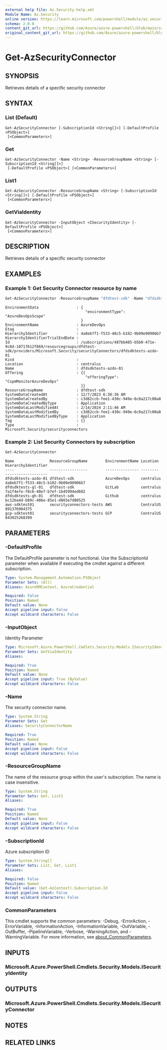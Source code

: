 ```yaml
---
external help file: Az.Security-help.xml
Module Name: Az.Security
online version: https://learn.microsoft.com/powershell/module/az.security/get-azsecurityconnector
schema: 2.0.0
content_git_url: https://github.com/Azure/azure-powershell/blob/main/src/Security/Security/help/Get-AzSecurityConnector.md
original_content_git_url: https://github.com/Azure/azure-powershell/blob/main/src/Security/Security/help/Get-AzSecurityConnector.md
---
```


# Get-AzSecurityConnector

## SYNOPSIS
Retrieves details of a specific security connector

## SYNTAX

### List (Default)
```
Get-AzSecurityConnector [-SubscriptionId <String[]>] [-DefaultProfile <PSObject>]
 [<CommonParameters>]
```

### Get
```
Get-AzSecurityConnector -Name <String> -ResourceGroupName <String> [-SubscriptionId <String[]>]
 [-DefaultProfile <PSObject>] [<CommonParameters>]
```

### List1
```
Get-AzSecurityConnector -ResourceGroupName <String> [-SubscriptionId <String[]>] [-DefaultProfile <PSObject>]
 [<CommonParameters>]
```

### GetViaIdentity
```
Get-AzSecurityConnector -InputObject <ISecurityIdentity> [-DefaultProfile <PSObject>]
 [<CommonParameters>]
```

## DESCRIPTION
Retrieves details of a specific security connector

## EXAMPLES

### Example 1: Get Security Connector resource by name
```powershell
Get-AzSecurityConnector -ResourceGroupName "dfdtest-sdk" -Name "dfdsdktests-azdo-01"
```

```output
EnvironmentData                 : {
                                    "environmentType": "AzureDevOpsScope"
                                  }
EnvironmentName                 : AzureDevOps
Etag                            : 
HierarchyIdentifier             : 4a8eb7f1-f533-48c5-b102-9b09e90906b7
HierarchyIdentifierTrialEndDate : 
Id                              : /subscriptions/487bb485-b5b0-471e-9c0d-10717612f869/resourcegroups/dfdtest-sdk/providers/Microsoft.Security/securityConnectors/dfdsdktests-azdo-01
Kind                            : 
Location                        : centralus
Name                            : dfdsdktests-azdo-01
Offering                        : {{
                                    "offeringType": "CspmMonitorAzureDevOps"
                                  }}
ResourceGroupName               : dfdtest-sdk
SystemDataCreatedAt             : 12/7/2023 6:38:36 AM
SystemDataCreatedBy             : c3d82ccb-fee1-430c-949e-6c0a217c00a8
SystemDataCreatedByType         : Application
SystemDataLastModifiedAt        : 2/14/2024 2:11:46 AM
SystemDataLastModifiedBy        : c3d82ccb-fee1-430c-949e-6c0a217c00a8
SystemDataLastModifiedByType    : Application
Tag                             : {}
Type                            : Microsoft.Security/securityconnectors
```

### Example 2: List Security Connectors by subscription
```powershell
Get-AzSecurityConnector
```

```output
Name                ResourceGroupName        EnvironmentName Location  HierarchyIdentifier
----                -----------------        --------------- --------  -------------------
dfdsdktests-azdo-01 dfdtest-sdk              AzureDevOps     centralus 4a8eb7f1-f533-48c5-b102-9b09e90906b7
dfdsdktests-gl-01   dfdtest-sdk              GitLab          centralus 7a1f4efe-f8c6-48e7-b7ef-1b45994ed602
dfdsdktests-gh-01   dfdtest-sdk              Github          centralus bc12ba4d-b89c-486e-85e1-d803e7d80525
aws-sdktest01       securityconnectors-tests AWS             CentralUS 891376984375
gcp-sdktest01       securityconnectors-tests GCP             CentralUS 843025268399
```

## PARAMETERS

### -DefaultProfile
The DefaultProfile parameter is not functional.
Use the SubscriptionId parameter when available if executing the cmdlet against a different subscription.

```yaml
Type: System.Management.Automation.PSObject
Parameter Sets: (All)
Aliases: AzureRMContext, AzureCredential

Required: False
Position: Named
Default value: None
Accept pipeline input: False
Accept wildcard characters: False
```

### -InputObject
Identity Parameter

```yaml
Type: Microsoft.Azure.PowerShell.Cmdlets.Security.Models.ISecurityIdentity
Parameter Sets: GetViaIdentity
Aliases:

Required: True
Position: Named
Default value: None
Accept pipeline input: True (ByValue)
Accept wildcard characters: False
```

### -Name
The security connector name.

```yaml
Type: System.String
Parameter Sets: Get
Aliases: SecurityConnectorName

Required: True
Position: Named
Default value: None
Accept pipeline input: False
Accept wildcard characters: False
```

### -ResourceGroupName
The name of the resource group within the user's subscription.
The name is case insensitive.

```yaml
Type: System.String
Parameter Sets: Get, List1
Aliases:

Required: True
Position: Named
Default value: None
Accept pipeline input: False
Accept wildcard characters: False
```

### -SubscriptionId
Azure subscription ID

```yaml
Type: System.String[]
Parameter Sets: List, Get, List1
Aliases:

Required: False
Position: Named
Default value: (Get-AzContext).Subscription.Id
Accept pipeline input: False
Accept wildcard characters: False
```

### CommonParameters
This cmdlet supports the common parameters: -Debug, -ErrorAction, -ErrorVariable, -InformationAction, -InformationVariable, -OutVariable, -OutBuffer, -PipelineVariable, -Verbose, -WarningAction, and -WarningVariable. For more information, see [about_CommonParameters](http://go.microsoft.com/fwlink/?LinkID=113216).

## INPUTS

### Microsoft.Azure.PowerShell.Cmdlets.Security.Models.ISecurityIdentity

## OUTPUTS

### Microsoft.Azure.PowerShell.Cmdlets.Security.Models.ISecurityConnector

## NOTES

## RELATED LINKS
